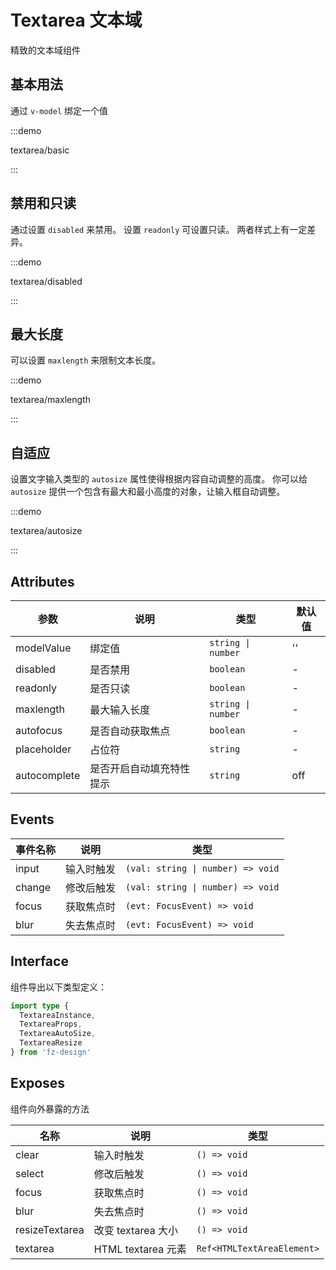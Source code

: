 # Textarea 文本域

精致的文本域组件

## 基本用法

通过 `v-model` 绑定一个值

:::demo

textarea/basic

:::

## 禁用和只读

通过设置 `disabled` 来禁用。 设置 `readonly` 可设置只读。 两者样式上有一定差异。

:::demo

textarea/disabled

:::

## 最大长度

可以设置 `maxlength` 来限制文本长度。

:::demo

textarea/maxlength

:::

## 自适应

设置文字输入类型的 `autosize` 属性使得根据内容自动调整的高度。 你可以给 `autosize` 提供一个包含有最大和最小高度的对象，让输入框自动调整。

:::demo

textarea/autosize

:::

## Attributes

| 参数         | 说明                     | 类型               | 默认值 |
| ------------ | ------------------------ | ------------------ | ------ |
| modelValue   | 绑定值                   | `string \| number` | ''     |
| disabled     | 是否禁用                 | `boolean`          | -      |
| readonly     | 是否只读                 | `boolean`          | -      |
| maxlength    | 最大输入长度             | `string \| number` | -      |
| autofocus    | 是否自动获取焦点         | `boolean`          | -      |
| placeholder  | 占位符                   | `string`           | -      |
| autocomplete | 是否开启自动填充特性提示 | `string`           | off    |

## Events

| 事件名称 | 说明       | 类型                              |
| -------- | ---------- | --------------------------------- |
| input    | 输入时触发 | `(val: string \| number) => void` |
| change   | 修改后触发 | `(val: string \| number) => void` |
| focus    | 获取焦点时 | `(evt: FocusEvent) => void`       |
| blur     | 失去焦点时 | `(evt: FocusEvent) => void`       |

## Interface

组件导出以下类型定义：

```ts
import type {
  TextareaInstance,
  TextareaProps,
  TextareaAutoSize,
  TextareaResize
} from 'fz-design'
```

## Exposes

组件向外暴露的方法

| 名称           | 说明               | 类型                       |
| -------------- | ------------------ | -------------------------- |
| clear          | 输入时触发         | `() => void`               |
| select         | 修改后触发         | `() => void`               |
| focus          | 获取焦点时         | `() => void`               |
| blur           | 失去焦点时         | `() => void`               |
| resizeTextarea | 改变 textarea 大小 | `() => void`               |
| textarea       | HTML textarea 元素 | `Ref<HTMLTextAreaElement>` |
